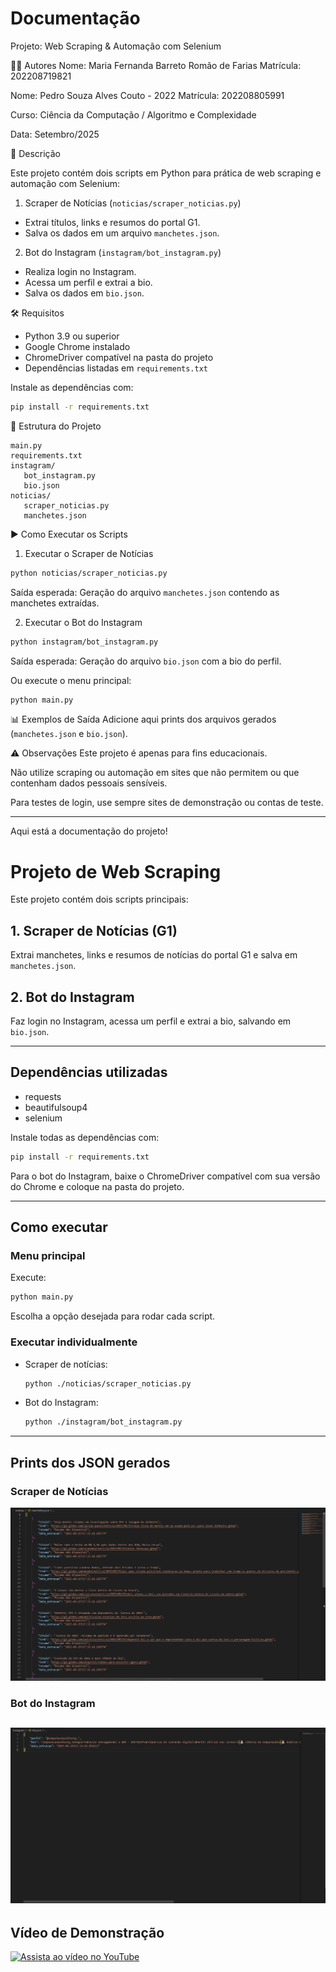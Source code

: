 # Documentação

Projeto: Web Scraping & Automação com Selenium

👨‍💻 Autores
Nome: Maria Fernanda Barreto Romão de Farias 
Matrícula: 202208719821

Nome: Pedro Souza Alves Couto - 2022
Matrícula: 202208805991

Curso: Ciência da Computação / Algoritmo e Complexidade

Data: Setembro/2025

📌 Descrição

Este projeto contém dois scripts em Python para prática de web scraping e automação com Selenium:

1. Scraper de Notícias (`noticias/scraper_noticias.py`)
  - Extrai títulos, links e resumos do portal G1.
  - Salva os dados em um arquivo `manchetes.json`.

2. Bot do Instagram (`instagram/bot_instagram.py`)
  - Realiza login no Instagram.
  - Acessa um perfil e extrai a bio.
  - Salva os dados em `bio.json`.

🛠️ Requisitos
- Python 3.9 ou superior
- Google Chrome instalado
- ChromeDriver compatível na pasta do projeto
- Dependências listadas em `requirements.txt`

Instale as dependências com:
```bash
pip install -r requirements.txt
```

📂 Estrutura do Projeto

```
main.py
requirements.txt
instagram/
   bot_instagram.py
   bio.json
noticias/
   scraper_noticias.py
   manchetes.json
```

▶️ Como Executar os Scripts
1. Executar o Scraper de Notícias
  ```bash
  python noticias/scraper_noticias.py
  ```
  Saída esperada: Geração do arquivo `manchetes.json` contendo as manchetes extraídas.

2. Executar o Bot do Instagram
  ```bash
  python instagram/bot_instagram.py
  ```
  Saída esperada: Geração do arquivo `bio.json` com a bio do perfil.

Ou execute o menu principal:
```bash
python main.py
```

📊 Exemplos de Saída
Adicione aqui prints dos arquivos gerados (`manchetes.json` e `bio.json`).

⚠️ Observações
Este projeto é apenas para fins educacionais.

Não utilize scraping ou automação em sites que não permitem ou que contenham dados pessoais sensíveis.

Para testes de login, use sempre sites de demonstração ou contas de teste.

---

Aqui está a documentação do projeto!



# Projeto de Web Scraping

Este projeto contém dois scripts principais:

## 1. Scraper de Notícias (G1)
Extrai manchetes, links e resumos de notícias do portal G1 e salva em `manchetes.json`.

## 2. Bot do Instagram
Faz login no Instagram, acessa um perfil e extrai a bio, salvando em `bio.json`.

---

## Dependências utilizadas
- requests
- beautifulsoup4
- selenium

Instale todas as dependências com:
```bash
pip install -r requirements.txt
```

Para o bot do Instagram, baixe o ChromeDriver compatível com sua versão do Chrome e coloque na pasta do projeto.

---

## Como executar

### Menu principal
Execute:
```bash
python main.py
```
Escolha a opção desejada para rodar cada script.

### Executar individualmente
- Scraper de notícias:
  ```bash
  python ./noticias/scraper_noticias.py
  ```
- Bot do Instagram:
  ```bash
  python ./instagram/bot_instagram.py
  ```

---

## Prints dos JSON gerados

### Scraper de Notícias
![manchetes.json](./docs/imgs/noticias.png)

### Bot do Instagram
![bio.json](./docs/imgs/bio.png)
---

## Vídeo de Demonstração

[![Assista ao vídeo no YouTube](https://img.youtube.com/vi/G1FCeJr42e0/0.jpg)](https://youtu.be/G1FCeJr42e0)

